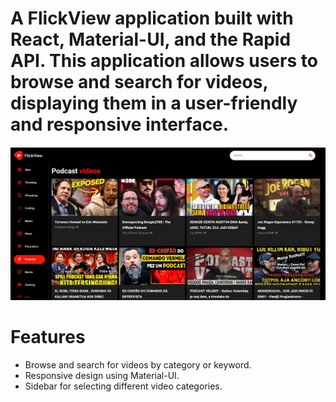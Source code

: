 

# A  FlickView application built with React, Material-UI, and the Rapid API. This application allows users to browse and search for videos, displaying them in a user-friendly and responsive interface.

![YouTube](./image/Image.jpg)

# Features
* Browse and search for videos by category or keyword.
* Responsive design using Material-UI.
* Sidebar for selecting different video categories.
